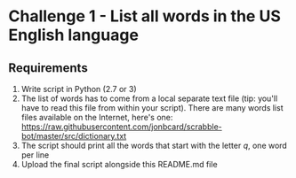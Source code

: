 # Challenge 1 - List all words in the US English language
## Requirements
1. Write script in Python (2.7 or 3)
1. The list of words has to come from a local separate text file (tip: you'll have to read this file from within your script). There are many words list files available on the Internet, here's one: https://raw.githubusercontent.com/jonbcard/scrabble-bot/master/src/dictionary.txt
1. The script should print all the words that start with the letter *q*, one word per line
1. Upload the final script alongside this README.md file
